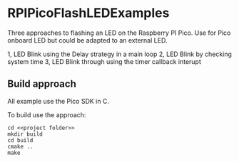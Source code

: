 # RPIPicoFlashLEDExamples

Three approaches to flashing an LED on the Raspberry PI Pico. Use for Pico onboard LED but could be adapted to an external LED.

1, LED Blink using the Delay strategy in a main loop
2, LED Blink by checking system time
3, LED Blink through using the timer callback interupt

## Build approach
All example use the Pico SDK in C.

To build use the approach:
```
cd <<project folder>>
mkdir build
cd build
cmake ..
make
```

